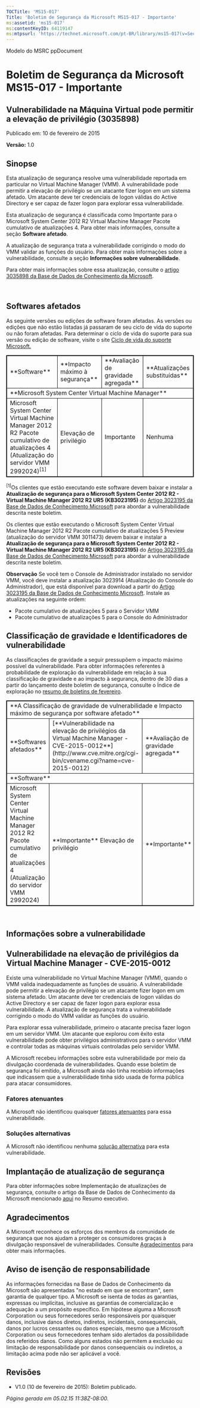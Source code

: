 ```yaml
---
TOCTitle: 'MS15-017'
Title: 'Boletim de Segurança da Microsoft MS15-017 - Importante'
ms:assetid: 'ms15-017'
ms:contentKeyID: 64119147
ms:mtpsurl: 'https://technet.microsoft.com/pt-BR/library/ms15-017(v=Security.10)'
---
```


Modelo do MSRC ppDocument

Boletim de Segurança da Microsoft MS15-017 - Importante
=======================================================

Vulnerabilidade na Máquina Virtual pode permitir a elevação de privilégio (3035898)
-----------------------------------------------------------------------------------

Publicado em: 10 de fevereiro de 2015

**Versão:** 1.0

Sinopse
-------

<span id="sectionToggle0"></span>
Esta atualização de segurança resolve uma vulnerabilidade reportada em particular no Virtual Machine Manager (VMM). A vulnerabilidade pode permitir a elevação de privilégio se um atacante fizer logon em um sistema afetado. Um atacante deve ter credenciais de logon válidas do Active Directory e ser capaz de fazer logon para explorar essa vulnerabilidade.

Esta atualização de segurança é classificada como Importante para o Microsoft System Center 2012 R2 Virtual Machine Manager Pacote cumulativo de atualizações 4. Para obter mais informações, consulte a seção **Software afetado**.

A atualização de segurança trata a vulnerabilidade corrigindo o modo do VMM validar as funções do usuário. Para obter mais informações sobre a vulnerabilidade, consulte a seção **Informações sobre vulnerabilidade**.

<span id="KBArticle"></span>
Para obter mais informações sobre essa atualização, consulte o [artigo 3035898 da Base de Dados de Conhecimento da Microsoft](https://support.microsoft.com/kb/3035898/pt-br).

 

Softwares afetados
------------------

<span id="sectionToggle1"></span>
As seguinte versões ou edições de software foram afetadas. As versões ou edições que não estão listadas já passaram de seu ciclo de vida do suporte ou não foram afetadas. Para determinar o ciclo de vida do suporte para sua versão ou edição de software, visite o site [Ciclo de vida do suporte Microsoft.](http://support2.microsoft.com/default.aspx?scid=fh;%5Bln%5D;lifecycle)

 
<table style="border:1px solid black;">
<tr>
<td style="border:1px solid black;">
**Software**

</td>
<td style="border:1px solid black;">
**Impacto máximo à segurança**

</td>
<td style="border:1px solid black;">
**Avaliação de gravidade agregada**

</td>
<td style="border:1px solid black;">
**Atualizações substituídas**

</td>
</tr>
<tr>
<td style="border:1px solid black;" colspan="4">
**Microsoft System Center Virtual Machine Manager**

</td>
</tr>
<tr>
<td style="border:1px solid black;">
Microsoft System Center Virtual Machine Manager 2012 R2 Pacote cumulativo de atualizações 4  
(Atualização do servidor VMM 2992024)<sup>[1]</sup>

</td>
<td style="border:1px solid black;">
Elevação de privilégio

</td>
<td style="border:1px solid black;">
Importante

</td>
<td style="border:1px solid black;">
Nenhuma

</td>
</tr>
</table>
 
<sup>[1]</sup>Os clientes que estão executando este software devem baixar e instalar a **Atualização de segurança para o Microsoft System Center 2012 R2 - Virtual Machine Manager 2012 R2 UR5 (KB3023195)** do [Artigo 3023195 da Base de Dados de Conhecimento Microsoft](http://support.microsoft.com/kb/3023195/pt-br) para abordar a vulnerabilidade descrita neste boletim.

Os clientes que estão executando o Microsoft System Center Virtual Machine Manager 2012 R2 Pacote cumulativo de atualizações 5 Preview (atualização do servidor VMM 3011473) devem baixar e instalar a **Atualização de segurança para o Microsoft System Center 2012 R2 - Virtual Machine Manager 2012 R2 UR5 (KB3023195)** do [Artigo 3023195 da Base de Dados de Conhecimento Microsoft](http://support.microsoft.com/kb/3023195/pt-br) para abordar a vulnerabilidade descrita neste boletim.

**Observação** Se você tem o Console de Administrador instalado no servidor VMM, você deve instalar a atualização 3023914 (Atualização do Console do Administrador), que está disponível para download a partir do [Artigo 3023195 da Base de Dados de Conhecimento Microsoft](http://support.microsoft.com/kb/3023195/pt-br). Instale as atualizações na seguinte ordem:

-   Pacote cumulativo de atualizações 5 para o Servidor VMM
-   Pacote cumulativo de atualizações 5 para o Console do Administrador

Classificação de gravidade e Identificadores de vulnerabilidade
---------------------------------------------------------------

<span id="sectionToggle2"></span>
As classificações de gravidade a seguir pressupõem o impacto máximo possível da vulnerabilidade. Para obter informações referentes à probabilidade de exploração da vulnerabilidade em relação à sua classificação de gravidade e ao impacto à segurança, dentro de 30 dias a partir do lançamento deste boletim de segurança, consulte o Índice de exploração no [resumo de boletins de fevereiro](https://technet.microsoft.com/pt-br/library/security/ms15-feb).

 
<table style="border:1px solid black;">
<tr>
<td style="border:1px solid black;" colspan="3">
**A Classificação de gravidade de vulnerabilidade e Impacto máximo de segurança por software afetado**

</td>
</tr>
<tr>
<td style="border:1px solid black;">
**Softwares afetados**

</td>
<td style="border:1px solid black;">
[**Vulnerabilidade na elevação de privilégios da Virtual Machine Manager - CVE-2015-0012**](http://www.cve.mitre.org/cgi-bin/cvename.cgi?name=cve-2015-0012)

</td>
<td style="border:1px solid black;">
**Avaliação de gravidade agregada**

</td>
</tr>
<tr>
<td style="border:1px solid black;" colspan="3">
**Software**

</td>
</tr>
<tr>
<td style="border:1px solid black;">
Microsoft System Center Virtual Machine Manager 2012 R2 Pacote cumulativo de atualizações 4  
(Atualização do servidor VMM 2992024)

</td>
<td style="border:1px solid black;">
**Importante**  
Elevação de privilégio

</td>
<td style="border:1px solid black;">
**Importante**

</td>
</tr>
</table>
 
 

Informações sobre a vulnerabilidade
-----------------------------------

<span id="sectionToggle3"></span>
Vulnerabilidade na elevação de privilégios da Virtual Machine Manager - CVE-2015-0012
-------------------------------------------------------------------------------------

Existe uma vulnerabilidade no Virtual Machine Manager (VMM), quando o VMM valida inadequadamente as funções de usuário. A vulnerabilidade pode permitir a elevação de privilégio se um atacante fizer logon em um sistema afetado. Um atacante deve ter credenciais de logon válidas do Active Directory e ser capaz de fazer logon para explorar essa vulnerabilidade. A atualização de segurança trata a vulnerabilidade corrigindo o modo do VMM validar as funções do usuário.

Para explorar essa vulnerabilidade, primeiro o atacante precisa fazer logon em um servidor VMM. Um atacante que explorou com êxito esta vulnerabilidade pode obter privilégios administrativos para o servidor VMM e controlar todas as máquinas virtuais controladas pelo servidor VMM.

A Microsoft recebeu informações sobre esta vulnerabilidade por meio da divulgação coordenada de vulnerabilidades. Quando esse boletim de segurança foi emitido, a Microsoft ainda não tinha recebido informações que indicassem que a vulnerabilidade tinha sido usada de forma pública para atacar consumidores.

### Fatores atenuantes

A Microsoft não identificou quaisquer [fatores atenuantes](https://technet.microsoft.com/pt-br/library/security/dn848375.aspx) para essa vulnerabilidade.

### Soluções alternativas

A Microsoft não identificou nenhuma [solução alternativa](https://technet.microsoft.com/pt-br/library/security/dn848375.aspx) para esta vulnerabilidade.

Implantação de atualização de segurança
---------------------------------------

<span id="sectionToggle4"></span>
Para obter informações sobre Implementação de atualizações de segurança, consulte o artigo da Base de Dados de Conhecimento da Microsoft mencionado [aqui](#kbarticle) no Resumo executivo.

Agradecimentos
--------------

<span id="sectionToggle5"></span>
A Microsoft reconhece os esforços dos membros da comunidade de segurança que nos ajudam a proteger os consumidores graças à divulgação responsável de vulnerabilidades. Consulte [Agradecimentos](https://technet.microsoft.com/pt-br/library/security/dn903755.aspx) para obter mais informações.

Aviso de isenção de responsabilidade
------------------------------------

<span id="sectionToggle6"></span>
As informações fornecidas na Base de Dados de Conhecimento da Microsoft são apresentadas "no estado em que se encontram", sem garantia de qualquer tipo. A Microsoft se isenta de todas as garantias, expressas ou implícitas, inclusive as garantias de comercialização e adequação a um propósito específico. Em hipótese alguma a Microsoft Corporation ou seus fornecedores serão responsáveis por quaisquer danos, inclusive danos diretos, indiretos, incidentais, consequenciais, danos por lucros cessantes ou danos especiais, mesmo que a Microsoft Corporation ou seus fornecedores tenham sido alertados da possibilidade dos referidos danos. Como alguns estados não permitem a exclusão ou limitação de responsabilidade por danos consequenciais ou indiretos, a limitação acima pode não ser aplicável a você.

Revisões
--------

<span id="sectionToggle7"></span>
-   V1.0 (10 de fevereiro de 2015): Boletim publicado.

*Página gerada em 05.02.15 11:38Z-08:00.*
